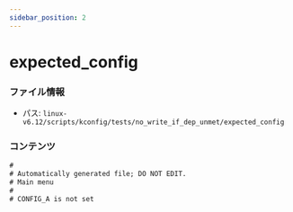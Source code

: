 ```yaml
---
sidebar_position: 2
---
```

# expected_config

### ファイル情報

- パス: `linux-v6.12/scripts/kconfig/tests/no_write_if_dep_unmet/expected_config`

### コンテンツ

```txt
#
# Automatically generated file; DO NOT EDIT.
# Main menu
#
# CONFIG_A is not set

```
